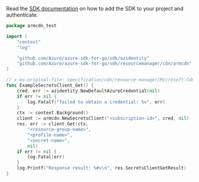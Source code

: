 Read the [SDK documentation](https://github.com/Azure/azure-sdk-for-go/blob/sdk%2Fresourcemanager%2Fcdn%2Farmcdn%2Fv0.3.0/sdk/resourcemanager/cdn/armcdn/README.md) on how to add the SDK to your project and authenticate.

```go
package armcdn_test

import (
	"context"
	"log"

	"github.com/Azure/azure-sdk-for-go/sdk/azidentity"
	"github.com/Azure/azure-sdk-for-go/sdk/resourcemanager/cdn/armcdn"
)

// x-ms-original-file: specification/cdn/resource-manager/Microsoft.Cdn/stable/2021-06-01/examples/Secrets_Get.json
func ExampleSecretsClient_Get() {
	cred, err := azidentity.NewDefaultAzureCredential(nil)
	if err != nil {
		log.Fatalf("failed to obtain a credential: %v", err)
	}
	ctx := context.Background()
	client := armcdn.NewSecretsClient("<subscription-id>", cred, nil)
	res, err := client.Get(ctx,
		"<resource-group-name>",
		"<profile-name>",
		"<secret-name>",
		nil)
	if err != nil {
		log.Fatal(err)
	}
	log.Printf("Response result: %#v\n", res.SecretsClientGetResult)
}
```
